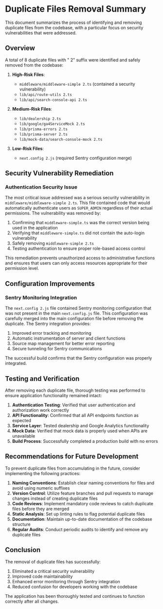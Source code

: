 # Duplicate Files Removal Summary

This document summarizes the process of identifying and removing duplicate files from the codebase, with a particular focus on security vulnerabilities that were addressed.

## Overview

A total of 8 duplicate files with " 2" suffix were identified and safely removed from the codebase:

1. **High-Risk Files**:
   - `middleware/middleware-simple 2.ts` (contained a security vulnerability)
   - `lib/api/route-utils 2.ts`
   - `lib/api/search-console-api 2.ts`

2. **Medium-Risk Files**:
   - `lib/dealership 2.ts`
   - `lib/google/ga4ServiceMock 2.ts`
   - `lib/prisma-errors 2.ts`
   - `lib/prisma-server 2.ts`
   - `lib/mock-data/search-console-mock 2.ts`

3. **Low-Risk Files**:
   - `next.config 2.js` (required Sentry configuration merge)

## Security Vulnerability Remediation

### Authentication Security Issue

The most critical issue addressed was a serious security vulnerability in `middleware/middleware-simple 2.ts`. This file contained code that would automatically authenticate users as `SUPER_ADMIN` regardless of their actual permissions. The vulnerability was removed by:

1. Confirming that `middleware-simple.ts` was the correct version being used in the application
2. Verifying that `middleware-simple.ts` did not contain the auto-login vulnerability
3. Safely removing `middleware-simple 2.ts`
4. Testing authentication to ensure proper role-based access control

This remediation prevents unauthorized access to administrative functions and ensures that users can only access resources appropriate for their permission level.

## Configuration Improvements

### Sentry Monitoring Integration

The `next.config 2.js` file contained Sentry monitoring configuration that was not present in the main `next.config.js` file. This configuration was carefully merged into the main configuration file before removing the duplicate. The Sentry integration provides:

1. Improved error tracking and monitoring
2. Automatic instrumentation of server and client functions
3. Source map management for better error reporting
4. Secure tunneling for Sentry communications

The successful build confirms that the Sentry configuration was properly integrated.

## Testing and Verification

After removing each duplicate file, thorough testing was performed to ensure application functionality remained intact:

1. **Authentication Testing**: Verified that user authentication and authorization work correctly
2. **API Functionality**: Confirmed that all API endpoints function as expected
3. **Service Layer**: Tested dealership and Google Analytics functionality
4. **Mock Data**: Verified that mock data is properly used when APIs are unavailable
5. **Build Process**: Successfully completed a production build with no errors

## Recommendations for Future Development

To prevent duplicate files from accumulating in the future, consider implementing the following practices:

1. **Naming Conventions**: Establish clear naming conventions for files and avoid using numeric suffixes
2. **Version Control**: Utilize feature branches and pull requests to manage changes instead of creating duplicate files
3. **Code Reviews**: Implement mandatory code reviews to catch duplicate files before they are merged
4. **Static Analysis**: Set up linting rules to flag potential duplicate files
5. **Documentation**: Maintain up-to-date documentation of the codebase structure
6. **Regular Audits**: Conduct periodic audits to identify and remove any duplicate files

## Conclusion

The removal of duplicate files has successfully:

1. Eliminated a critical security vulnerability
2. Improved code maintainability
3. Enhanced error monitoring through Sentry integration
4. Reduced confusion for developers working with the codebase

The application has been thoroughly tested and continues to function correctly after all changes.